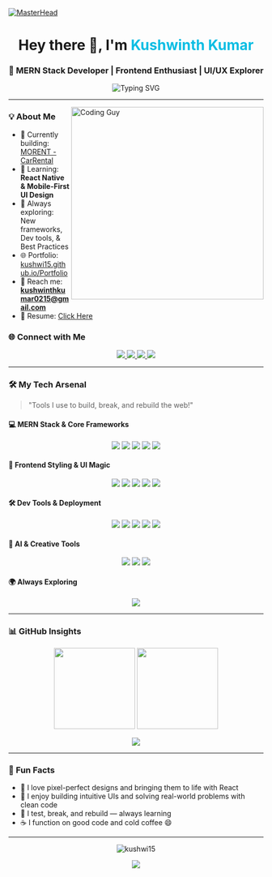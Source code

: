 <!-- Hero GIF Banner -->
[![MasterHead](https://user-images.githubusercontent.com/107936455/203690603-726e50ce-2cf6-4b62-82ee-d51ed9100f05.gif)](https://kushwi15.io)

<h1 align="center">Hey there 👋, I'm <span style="color:#0abde3">Kushwinth Kumar</span></h1>
<h3 align="center">🚀 MERN Stack Developer | Frontend Enthusiast | UI/UX Explorer</h3>

<p align="center">
  <img src="https://readme-typing-svg.herokuapp.com?font=Fira+Code&size=22&pause=1000&color=F7F7F7&background=1A1B27FF&center=true&vCenter=true&width=600&lines=Turning+Ideas+into+Interactive+Interfaces;Full-stack+Crafted+with+Care;Code.+Design.+Deploy." alt="Typing SVG" />
</p>

---

<img align="right" alt="Coding Guy" width="380" src="https://media.tenor.com/2uyENRmiUt0AAAAC/coding.gif" />


### 💡 About Me

- 🎯 Currently building: [MORENT - CarRental](https://github.com/kushwi15/morent-client)  
- 📱 Learning: **React Native & Mobile-First UI Design**  
- 🧠 Always exploring: New frameworks, Dev tools, & Best Practices  
- 🌐 Portfolio: [kushwi15.github.io/Portfolio](https://kushwi15.github.io/Portfolio)  
- 📧 Reach me: **kushwinthkumar0215@gmail.com**  
- 📝 Resume: [Click Here](https://kushwi15.github.io/Resume)  



### 🌐 Connect with Me

<p align="center">
  <a href="https://github.com/kushwi15" target="_blank">
    <img src="https://img.shields.io/badge/GitHub-181717?style=for-the-badge&logo=github&logoColor=white" />
  </a>
  <a href="https://linkedin.com/in/kushwinthkumar" target="_blank">
    <img src="https://img.shields.io/badge/LinkedIn-0A66C2?style=for-the-badge&logo=linkedin&logoColor=white" />
  </a>
  <a href="mailto:kushwinthkumar0215@gmail.com">
    <img src="https://img.shields.io/badge/Gmail-D14836?style=for-the-badge&logo=gmail&logoColor=white" />
  </a>
  <a href="https://instagram.com/k_u_s_h_w_i" target="_blank">
    <img src="https://img.shields.io/badge/Instagram-E4405F?style=for-the-badge&logo=instagram&logoColor=white" />
  </a>
</p>


---

### 🛠️ My Tech Arsenal  
> "Tools I use to build, break, and rebuild the web!"

#### 💻 MERN Stack & Core Frameworks
<p align="center">
  <img src="https://img.shields.io/badge/MongoDB-4EA94B?style=for-the-badge&logo=mongodb&logoColor=white"/>
  <img src="https://img.shields.io/badge/Express.js-000?style=for-the-badge&logo=express&logoColor=white"/>
  <img src="https://img.shields.io/badge/React.js-20232A?style=for-the-badge&logo=react&logoColor=61DAFB"/>
  <img src="https://img.shields.io/badge/Node.js-339933?style=for-the-badge&logo=node.js&logoColor=white"/>
  <img src="https://img.shields.io/badge/React_Native-20232A?style=for-the-badge&logo=react&logoColor=61DAFB"/>
</p>

#### 🎨 Frontend Styling & UI Magic
<p align="center">
  <img src="https://img.shields.io/badge/HTML5-E44D26?style=for-the-badge&logo=html5&logoColor=white"/>
  <img src="https://img.shields.io/badge/CSS3-1572B6?style=for-the-badge&logo=css3&logoColor=white"/>
  <img src="https://img.shields.io/badge/JavaScript-FFD700?style=for-the-badge&logo=javascript&logoColor=black"/>
  <img src="https://img.shields.io/badge/Bootstrap-6f42c1?style=for-the-badge&logo=bootstrap&logoColor=white"/>
  <img src="https://img.shields.io/badge/Vite+React-20232A?style=for-the-badge&logo=react&logoColor=61DAFB"/>
</p>


#### 🛠️ Dev Tools & Deployment
<p align="center">
  <img src="https://img.shields.io/badge/Vercel-000?style=for-the-badge&logo=vercel&logoColor=white"/>
  <img src="https://img.shields.io/badge/Render-46E3B7?style=for-the-badge&logo=render&logoColor=white"/>
  <img src="https://img.shields.io/badge/Netlify-00C7B7?style=for-the-badge&logo=netlify&logoColor=white"/>
  <img src="https://img.shields.io/badge/Postman-FF6C37?style=for-the-badge&logo=postman&logoColor=white"/>
  <img src="https://img.shields.io/badge/VSCode-007ACC?style=for-the-badge&logo=visual-studio-code&logoColor=white"/>
</p>

#### 🧠 AI & Creative Tools
<p align="center">
  <img src="https://img.shields.io/badge/ChatGPT-10A37F?style=for-the-badge&logo=openai&logoColor=white"/>
  <img src="https://img.shields.io/badge/Figma-000?style=for-the-badge&logo=figma&logoColor=white"/>
  <img src="https://img.shields.io/badge/Canva-00C4CC?style=for-the-badge&logo=canva&logoColor=white"/>
</p>

#### 🌍 Always Exploring
<p align="center">
  <img src="https://img.shields.io/badge/Git-GitHub-181717?style=for-the-badge&logo=github&logoColor=white"/>
</p>

---

### 📊 GitHub Insights

<div align="center">
  <img src="https://github-readme-stats.vercel.app/api?username=kushwi15&show_icons=true&theme=radical" height="160px"/>
  <img src="https://github-readme-stats.vercel.app/api/top-langs/?username=kushwi15&layout=compact&theme=radical" height="160px"/>
</div>

<p align="center">
  <img src="https://github-readme-streak-stats.herokuapp.com/?user=kushwi15&theme=radical" />
</p>

---

### 🎯 Fun Facts

- 🧩 I love pixel-perfect designs and bringing them to life with React  
- 💬 I enjoy building intuitive UIs and solving real-world problems with clean code  
- 🧪 I test, break, and rebuild — always learning  
- ☕ I function on good code and cold coffee 😄  

---

<p align="center">
  <img src="https://komarev.com/ghpvc/?username=kushwi15&label=Profile%20Views&color=blueviolet&style=flat-square" alt="kushwi15" />
</p>

<p align="center">
  <a href="https://github.com/kushwi15?tab=repositories">
    <img src="https://img.shields.io/badge/Explore%20My%20Projects-%F0%9F%92%BB-blue?style=for-the-badge" />
  </a>
</p>
